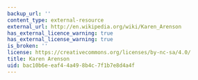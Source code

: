 ```yaml
---
backup_url: ''
content_type: external-resource
external_url: http://en.wikipedia.org/wiki/Karen_Arenson
has_external_licence_warning: true
has_external_license_warning: true
is_broken: ''
license: https://creativecommons.org/licenses/by-nc-sa/4.0/
title: Karen Arenson
uid: bac10b6e-eaf4-4a49-8b4c-7f1b7e8d4a4f
---
```

